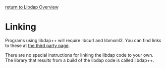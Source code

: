 [return to Libdap Overview](Libdap_Overview "wikilink")

# Linking

Programs using libdap++ will require libcurl and libmxml2. You can find
links to these at [the third party
page](http://opendap.org/download/thirdPartySource.html).

There are no special instructions for linking the libdap code to your
own. The library that results from a build of the libdap code is called
libdap++.